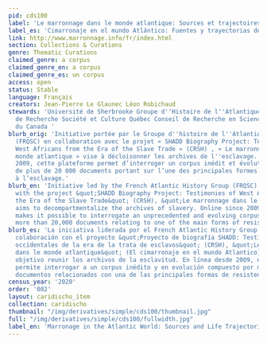 ```yaml
---
pid: cds100
label: 'Le marronnage dans le monde atlantique: Sources et trajectoires de vie'
label_es: 'Cimarronaje en el mundo Atlántico: Fuentes y trayectorias de vida'
link: http://www.marronnage.info/fr/index.html
section: Collections & Curations
genre: Thematic Curations
claimed_genre: a corpus
claimed_genre_en: a corpus
claimed_genre_es: un corpus
access: open
status: Stable
language: Français
creators: Jean-Pierre Le Glaunec Léon Robichaud
stewards: 'Université de Sherbrooke Groupe d''Histoire de l''Atlantique Français Fonds
  de Recherche Société et Culture Québec Conseil de Recherche en Sciences Humaines
  du Canada '
blurb_orig: 'Initiative portée par le Groupe d''histoire de l''Atlantique Français
  (FRQSC) en collaboration avec le projet « SHADD Biography Project: Testimonies of
  West Africans from the Era of the Slave Trade » (CRSH) , « Le marronnage dans le
  monde atlantique » vise à décloisonner les archives de l''esclavage. En ligne depuis
  2009, cette plateforme permet d’interroger un corpus inédit et évolutif composé
  de plus de 20 000 documents portant sur l’une des principales formes de résistance
  à l’esclavage.'
blurb_en: 'Initiative led by the French Atlantic History Group (FRQSC) in collaboration
  with the project &quot;SHADD Biography Project: Testimonies of West Africans from
  the Era of the Slave Trade&quot; (CRSH), &quot;Le marronnage dans le monde atlantique&quot;
  aims to decompartmentalize the archives of slavery. Online since 2009, this platform
  makes it possible to interrogate an unprecedented and evolving corpus made up of
  more than 20,000 documents relating to one of the main forms of resistance to slavery.'
blurb_es: 'La iniciativa liderada por el French Atlantic History Group (FRQSC) en
  colaboración con el proyecto &quot;Proyecto de biografía SHADD: Testimonios de africanos
  occidentales de la era de la trata de esclavos&quot; (CRSH), &quot;Le marronnage
  dans le monde atlantique&quot; (El cimarronaje en el mundo Atlantico) tiene como
  objetivo reunir los archivos de la esclavitud. En línea desde 2009, esta plataforma
  permite interrogar a un corpus inédito y en evolución compuesto por más de 20,000
  documentos relacionados con una de las principales formas de resistencia a la esclavitud.'
census_year: '2020'
order: '002'
layout: caridischo_item
collection: caridischo
thumbnail: "/img/derivatives/simple/cds100/thumbnail.jpg"
full: "/img/derivatives/simple/cds100/fullwidth.jpg"
label_en: 'Marronage in the Atlantic World: Sources and Life Trajectories'
---
```

